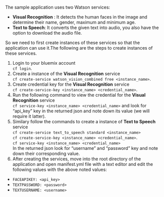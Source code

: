 The sample application uses two Watson services:
- **Visual Recognition** : It detects the human faces in the image and determine their name, gender, maximum and minimum age.
- **Text to Speech**: It converts the given text into audio, you also have the option to download the audio file.

So we need to first create instances of these services so that the application can use it.The following are the steps to create instances of these services.
1. Login to your bluemix account <br/>`cf login`.
2. Create a instance of the **Visual Recognition** service<br/> `cf create-service watson_vision_combined free <instance_name>`.
3. Create credential key for the **Visual Recognition** service <br/>`cf create-service-key <instance_name> <credential_name>`.
4. Run the following command to view the credential for the **Visual Recognition** service <br/>`cf service-key <instance_name> <credential_name>`
and look for “api_key” key in the returned json and note down its value (we will require it latter).
5. Similary follow the commands to create a instance of **Text to Speech** service <br/>
`cf create-service text_to_speech standard <instance_name>`<br/>
`cf create-service-key <instance_name> <credential_name>`.<br/>
`cf service-key <instance_name> <credential_name>`<br/>
In the returned json look for “username” and “password” key and note down their corresponding value.
6. After creating the services, move into the root directory of the application and open manifest.yml file with a text editor and edit the following values with the above noted values:<br/>
- `FACEAPIKEY: <api_key>`
- `TEXTPASSWORD: <password>`
- `TEXTUSERNAME: <username>`
